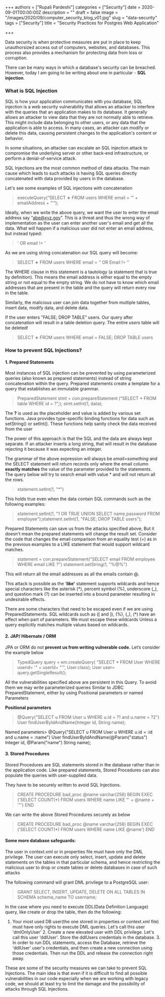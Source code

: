 +++
authors = ["Rupali Pardeshi"]
categories = ["Security"]
date = 2020-09-01T00:00:00Z
description = ""
draft = false
image = "/images/2020/09/computer_security_blog_v01.jpg"
slug = "data-security"
tags = ["Security"]
title = "Security Practices for Postgres Web Application"

+++


Data security is when protective measures are put in place to keep unauthorsized access out of computers, websites, and databases. This process also provides a mechanism for protecting data from loss or corruption.

There can be many ways in which a database's security can be breached. However, today I am going to be writing about one in particular - **SQL injection**.

### What is SQL Injection

SQL is how your application communicates with you database, SQL injection is a web security vulnerability that allows an attacker to interfere with the queries that an application makes to its database. It generally allows an attacker to view data that they are not normally able to retrieve. This might include data belonging to other users, or any data that the application is able to access. In many cases, an attacker can modify or delete this data, causing persistent changes to the application's content or behavior.

In some situations, an attacker can escalate an SQL injection attack to compromise the underlying server or other back-end infrastructure, or perform a denial-of-service attack.

SQL Injections are the most common method of data attacks. The main cause which leads to such attacks is having SQL queries directly concatenated with data provided by users in the database.

Let's see some examples of SQL injections with concatenation

> executeQuery(“SELECT ∗ FROM users WHERE email = ‘" + emailAddress + "‘“);

Ideally, when we write the above query, we want the user to enter the email address say “abe@xyz.gov”. This is a threat and thus the wrong way of implementation as the user can enter another user's email and get all the data. What will happen if a malicious user did not enter an email address, but instead typed:

> ‘ OR email != ‘

As we are using string concatenation our SQL query will become:

> SELECT ∗ FROM users WHERE email = ’‘ OR Email != ‘’

The WHERE clause in this statement is a tautology (a statement that is true by definition). This means the email address is either equal to the empty string or not equal to the empty string.  We do not have to know which email addresses that are present in the table and the query will return every row in the table.

Similarly, the malicious user can join data together from multiple tables, insert data, modify data, and delete data.

If the user enters "FALSE; DROP TABLE" users. Our query after concatenation will result in a table deletion query. The entire _users_ table will be deleted!

> SELECT ∗ FROM users WHERE email = FALSE; DROP TABLE users

### How to prevent SQL Injections?

#### 1. Prepared Statements

Most instances of SQL injection can be prevented by using parameterized queries (also known as prepared statements) instead of string concatenation within the query. Prepared statements create a template for a query that establishes an immutable grammar.

> PreparedStatement stmt = con.prepareStatement (“SELECT * FROM table WHERE id = ?”;); stmt.setInt(1, data);

The **?** is used as the placeholder and value is added by various set<type> functions. Java provides type-specific binding functions for data such as setString() or setInt(). These functions help sanity check the data received from the user

The power of this approach is that the SQL and the data are always kept separate. If an attacker inserts a long string, that will result in the database rejecting it because it was expecting an integer.

The grammar of the above expression will always be _email=something_  and the SELECT statement will return records only where the email column **exactly matches** the value of the parameter provided to the statements.  The query below will try to search email with value * and will not return all the rows.

> statement.setInt(1, "*")

This holds true even when the data contain SQL commands such as the following examples:

> statement.setInt(1, "1 OR TRUE UNION SELECT name,password FROM employee");statement.setInt(1, "FALSE; DROP TABLE users");

Prepared Statements can save us from the attacks specified above, But it doesn't mean the prepared statements will change the result set. Consider the code that changes the email comparison from an equality test (=) as in the previous examples to a LIKE statement that would support wildcard matches.

> statement = con.prepareStatement("SELECT email FROM  employee WHERE email LIKE ?") statement.setString(1, "%@%")

This will return all the email addresses as all the emails contain @.

This attack is possible as the '**like'** statement supports wildcards and hence special characters like the asterisk (*), percent symbol (%), underscore (_), and question mark (?) can be inserted into a bound parameter resulting in undesirable effects.

There are some characters that need to be escaped even if we are using PreparedStatements. SQL wildcards such as ([ and ]), (%), (_), (*) have an effect when part of parameters. We must escape these wildcards Unless a query explicitly matches multiple values based on wildcards.‍

#### 2. JAP/ Hibernate / ORM

JPA or ORM do not **prevent us from writing vulnerable code.** Let’s consider the example below

> TypedQuery<User> query = em.createQuery( "SELECT * FROM User  WHERE userid= '" + userId+ "'", User.class); User user= query.getSingleResult();

All the vulnerabilities specified above are persistent in this Query. To avoid them we may write parameterized queries Similar to JDBC PreparedStatement, either by using Positional parameters or named Parameters

‍**Positional parameters**

> @Query("SELECT u FROM User u WHERE u.id = ?1 and u.name = ?2") User findUserByIdAndName(Integer id, String name);

Named parameters> @Query("SELECT u FROM User u WHERE u.id = :id and u.name = :name") User findUserByIdAndName(@Param("status") Integer id, @Param("name") String name);

#### 3. Stored Procedures

Stored Procedures are SQL statements stored in the database rather than in the application code. Like prepared statements, Stored Procedures can also populate the queries with user-supplied data.

They have to be securely written to avoid SQL Injections.

> CREATE PROCEDURE bad_proc @name varchar(256) BEGIN EXEC ('SELECT COUNT(*) FROM users WHERE name LIKE "' + @name + '"') END

We can write the above Stored Procedures securely as below

> CREATE PROCEDURE bad_proc @name varchar(256) BEGIN EXEC ('SELECT COUNT(*) FROM users WHERE name LIKE @name') END

#### Some more database safeguards:

The user in context.xml or in properties file must have only the DML privilege. The user can execute only select, insert, update and delete statements on the tables in that particular schema, and hence restricting the malicious user to drop or create tables or delete databases in case of such attacks

The following command will grant DML privilege to a PostgreSQL user:

> GRANT SELECT, INSERT, UPDATE, DELETE ON ALL TABLES IN SCHEMA schema_name TO username;

In the case where you need to execute DDL(Data Definition Language) query, like create or drop the table, then do the following:

1. Your most used DB user(the one stored in properties or context.xml file) must have only rights to execute DML queries. Let's call this user 'dmlOnlyUser' 2. Create a new elevated user with DDL privilege. Let's call this user 'ddlUser'. Store the ddlUsers credentials in the database. 3. In order to run DDL statements, access the Database, retrieve the 'ddlUser' user's credentials, and then create a new connection using those credentials. Then run the DDL and release the connection right away.

These are some of the security measures we can take to prevent SQL Injections. The main idea is that even if it is difficult to find all possible vulnerabilities in our code especially when we are working with legacy code, we should at least try to limit the damage and the possibility of attacks through SQL Injections.


